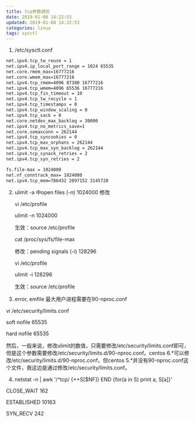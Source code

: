 ```yaml
---
title: tcp参数调优
date: 2019-01-08 14:22:53
updated: 2019-01-08 14:22:53
categories: linux
tags: sysctl
---
```


1. /etc/sysctl.conf

```bash
net.ipv4.tcp_tw_reuse = 1
net.ipv4.ip_local_port_range = 1024 65535
net.core.rmem_max=16777216
net.core.wmem_max=16777216
net.ipv4.tcp_rmem=4096 87380 16777216
net.ipv4.tcp_wmem=4096 65536 16777216
net.ipv4.tcp_fin_timeout = 10
net.ipv4.tcp_tw_recycle = 1
net.ipv4.tcp_timestamps = 0
net.ipv4.tcp_window_scaling = 0
net.ipv4.tcp_sack = 0
net.core.netdev_max_backlog = 30000
net.ipv4.tcp_no_metrics_save=1
net.core.somaxconn = 262144
net.ipv4.tcp_syncookies = 0
net.ipv4.tcp_max_orphans = 262144
net.ipv4.tcp_max_syn_backlog = 262144
net.ipv4.tcp_synack_retries = 2
net.ipv4.tcp_syn_retries = 2

fs.file-max = 1024000
net.nf_conntrack_max= 1024000
net.ipv4.tcp_mem=786432 2097152 3145728
```

2. ulimit -a 中open files (-n) 1024000 修改

   vi /etc/profile

   ulimit -n 1024000

   生效：source /etc/profile

   cat /proc/sys/fs/file-max

   修改：pending signals (-i) 128296

   vi /etc/profile

   ulimit -i 128296

   生效：source /etc/profile

3.  error, emfile 最大用户进程需要在90-nproc.conf

   vi /etc/security/limits.conf

   soft nofile 65535

   hard nofile 65535

   然后，一般来说，修改ulimit的数值，只需要修改/etc/security/limits.conf即可，但是这个参数需要修改/etc/security/limits.d/90-nproc.conf。centos 6.*可以修改/etc/security/limits.d/90-nproc.conf，但centos 5.*并没有90-nproc.conf这个文件，我这边是通过修改/etc/security/limits.conf。

4.  netstat -n | awk '/^tcp/ {++S[$NF]} END {for(a in S) print a, S[a]}'

   CLOSE_WAIT 162

   ESTABLISHED 10163

   SYN_RECV 242
